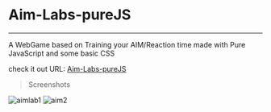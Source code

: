 # Aim-Labs-pureJS
-----------------------
A WebGame based on Training your AIM/Reaction time made with Pure JavaScript and some basic CSS


check it out URL: <a href="https://akash-kamat.github.io/Aim-Labs-pureJS/" target="_blank"> Aim-Labs-pureJS </a>

>Screenshots

<img src="https://i.ibb.co/NnggNdF/aimlab1.png" alt="aimlab1" border="0">
<img src="https://i.ibb.co/LQcnv4R/aim2.png" alt="aim2" border="0">
